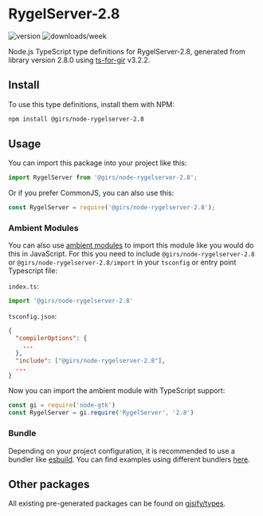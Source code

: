 
# RygelServer-2.8

![version](https://img.shields.io/npm/v/@girs/node-rygelserver-2.8)
![downloads/week](https://img.shields.io/npm/dw/@girs/node-rygelserver-2.8)


Node.js TypeScript type definitions for RygelServer-2.8, generated from library version 2.8.0 using [ts-for-gir](https://github.com/gjsify/ts-for-gir) v3.2.2.


## Install

To use this type definitions, install them with NPM:
```bash
npm install @girs/node-rygelserver-2.8
```

## Usage

You can import this package into your project like this:
```ts
import RygelServer from '@girs/node-rygelserver-2.8';
```

Or if you prefer CommonJS, you can also use this:
```ts
const RygelServer = require('@girs/node-rygelserver-2.8');
```

### Ambient Modules

You can also use [ambient modules](https://github.com/gjsify/ts-for-gir/tree/main/packages/cli#ambient-modules) to import this module like you would do this in JavaScript.
For this you need to include `@girs/node-rygelserver-2.8` or `@girs/node-rygelserver-2.8/import` in your `tsconfig` or entry point Typescript file:

`index.ts`:
```ts
import '@girs/node-rygelserver-2.8'
```

`tsconfig.json`:
```json
{
  "compilerOptions": {
    ...
  },
  "include": ["@girs/node-rygelserver-2.8"],
  ...
}
```

Now you can import the ambient module with TypeScript support: 

```ts
const gi = require('node-gtk')
const RygelServer = gi.require('RygelServer', '2.8')
```


### Bundle

Depending on your project configuration, it is recommended to use a bundler like [esbuild](https://esbuild.github.io/). You can find examples using different bundlers [here](https://github.com/gjsify/ts-for-gir/tree/main/examples).

## Other packages

All existing pre-generated packages can be found on [gjsify/types](https://github.com/gjsify/types).

